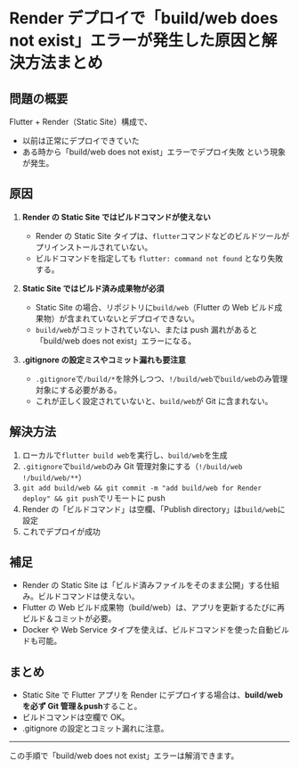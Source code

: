 # Render デプロイで「build/web does not exist」エラーが発生した原因と解決方法まとめ

## 問題の概要

Flutter + Render（Static Site）構成で、

- 以前は正常にデプロイできていた
- ある時から「build/web does not exist」エラーでデプロイ失敗
  という現象が発生。

## 原因

1. **Render の Static Site ではビルドコマンドが使えない**

   - Render の Static Site タイプは、`flutter`コマンドなどのビルドツールがプリインストールされていない。
   - ビルドコマンドを指定しても `flutter: command not found` となり失敗する。

2. **Static Site ではビルド済み成果物が必須**

   - Static Site の場合、リポジトリに`build/web`（Flutter の Web ビルド成果物）が含まれていないとデプロイできない。
   - `build/web`がコミットされていない、または push 漏れがあると「build/web does not exist」エラーになる。

3. **.gitignore の設定ミスやコミット漏れも要注意**
   - `.gitignore`で`/build/*`を除外しつつ、`!/build/web`で`build/web`のみ管理対象にする必要がある。
   - これが正しく設定されていないと、`build/web`が Git に含まれない。

## 解決方法

1. ローカルで`flutter build web`を実行し、`build/web`を生成
2. `.gitignore`で`build/web`のみ Git 管理対象にする（`!/build/web` `!/build/web/**`）
3. `git add build/web && git commit -m "add build/web for Render deploy" && git push`でリモートに push
4. Render の「ビルドコマンド」は空欄、「Publish directory」は`build/web`に設定
5. これでデプロイが成功

## 補足

- Render の Static Site は「ビルド済みファイルをそのまま公開」する仕組み。ビルドコマンドは使えない。
- Flutter の Web ビルド成果物（build/web）は、アプリを更新するたびに再ビルド＆コミットが必要。
- Docker や Web Service タイプを使えば、ビルドコマンドを使った自動ビルドも可能。

## まとめ

- Static Site で Flutter アプリを Render にデプロイする場合は、**build/web を必ず Git 管理＆push**すること。
- ビルドコマンドは空欄で OK。
- .gitignore の設定とコミット漏れに注意。

---

この手順で「build/web does not exist」エラーは解消できます。
